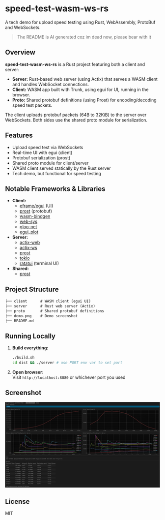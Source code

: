 # speed-test-wasm-ws-rs

A tech demo for upload speed testing using Rust, WebAssembly, ProtoBuf and WebSockets.

> The README is AI generated coz im dead now, please bear with it

## Overview

**speed-test-wasm-ws-rs** is a Rust project featuring both a client and server:

- **Server:** Rust-based web server (using Actix) that serves a WASM client and handles WebSocket connections.
- **Client:** WASM app built with Trunk, using egui for UI, running in the browser.
- **Proto:** Shared protobuf definitions (using Prost) for encoding/decoding speed test packets.

The client uploads protobuf packets (64B to 32KiB) to the server over WebSockets. Both sides use the shared proto module for serialization.

## Features

- Upload speed test via WebSockets
- Real-time UI with egui (client)
- Protobuf serialization (prost)
- Shared proto module for client/server
- WASM client served statically by the Rust server
- Tech demo, but functional for speed testing

## Notable Frameworks & Libraries

- **Client:**
  - [eframe/egui](https://github.com/emilk/egui) (UI)
  - [prost](https://github.com/tokio-rs/prost) (protobuf)
  - [wasm-bindgen](https://github.com/rustwasm/wasm-bindgen)
  - [web-sys](https://github.com/rustwasm/web-sys)
  - [gloo-net](https://github.com/rustwasm/gloo)
  - [egui_plot](https://github.com/emilk/egui)
- **Server:**
  - [actix-web](https://github.com/actix/actix-web)
  - [actix-ws](https://github.com/actix/actix-web)
  - [prost](https://github.com/tokio-rs/prost)
  - [tokio](https://github.com/tokio-rs/tokio)
  - [ratatui](https://github.com/tui-rs/ratatui) (terminal UI)
- **Shared:**
  - [prost](https://github.com/tokio-rs/prost)

## Project Structure

```
├── client      # WASM client (egui UI)
├── server      # Rust web server (Actix)
├── proto       # Shared protobuf definitions
├── demo.png    # Demo screenshot
├── README.md
```

## Running Locally

1. **Build everything:**
   ```bash
   ./build.sh
   cd dist && ./server # use PORT env var to set port
   ```
2. **Open browser:**  
   Visit `http://localhost:8080` or whichever port you used

## Screenshot

![Demo UI](demo.png)

## License

MIT
